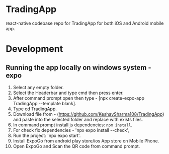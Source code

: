# TradingApp #
react-native codebase repo for TradingApp for both iOS and Android mobile app.
# Development

## Running the app locally on windows system - expo

1. Select any empty folder.
2. Select the Headerbar and type cmd then press enter.
3. After command prompt open then type - [npx create-expo-app TradingApp --template blank].
4. Type cd TradingApp.
5. Download file from - (https://github.com/KeshavSharma108/TradingApp) and paste into the selected folder and replace with exists files.
6. In command prompt install js dependencies: `npm install`.
7. For check fix dependencies - 'npx expo install --check',
8. Run the project: 'npx expo start'.
9. Install ExpoGo from android play store/ios App store on Mobile Phone.
10. Open ExpoGo and Scan the QR code from command prompt.